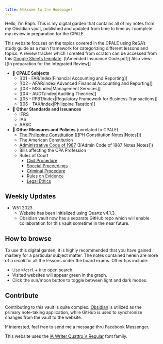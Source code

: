 ```yaml
---
title: Welcome to the Homepage!
---
```


Hello, I’m Raph. This is my digital garden that contains all of my notes from my Obsidian vault, published and updated from time to time as I complete my review in preparation for the CPALE. 

This website focuses on the topics covered in the CPALE using ReSA’s study guide as a main framework for categorizing different lessons and topics. A review tracker which I created from scratch can be accessed from this [Google Sheets template](https://docs.google.com/spreadsheets/d/1ZYcrZEsSWFpGT7bwccuNtU_CFSy3FNb94MczraCj39I/edit?usp=sharing).
[[Amended Insurance Code.pdf]]
Also view: [[In preparation for the Integrated Review]]

- 📂 **CPALE Subjects**
	- [[01 - FAR/index|Financial Accounting and Reporting]]
	- [[02 - AFAR/index|Advanced Financial Accounting and Reporting]]
	- [[03 - MS/index|Management Services]]
	- [[04 - AUDT/index|Auditing Theories]]
	- [[05 - RFBT/index|Regulatory Framework for Business Transactions]]
	- [[06 - TAX/index|Philippine Taxation]]
- 📂 **Other Standards and Issuances**
	- IFRS
	- IAS
	- AASC
- 📂 **Other Measures and Policies** (unrelated to CPALE)
	- [The Philippine Constitution](https://www.officialgazette.gov.ph/constitutions/1987-constitution/) ([[PH Constitution Notes|Notes]])
	- The American Constitution
	- [Administrative Code of 1987](https://www.officialgazette.gov.ph/1987/07/25/executive-order-no-297-s-1987-3/) ([[Admin Code of 1987 Notes|Notes]])
	- Bills affecting the CPA Profession
	- Rules of Court
		- [Civil Procedure](https://lawphil.net/courts/rules/civil.html)
		- [Special Proceedings](https://lawphil.net/courts/rules/spro.html)
		- [Criminal Procedure](https://lawphil.net/courts/rules/crim.html)
		- [Rules on Evidence](https://lawphil.net/courts/rules/evid.html)
		- [Legal Ethics](https://lawphil.net/courts/rules/ethics.html)

## Weekly Updates
- W51 2023
	- Website has been initialized using Quartz v4.1.3.
	- Obsidian vault now has a separate GitHub repo which will enable collaboration for this vault sometime in the near future.

## How to browse
To use this digital garden, it is highly recommended that you have gained mastery for a particular subject matter. The notes contained herein are more of a *recall* for all the lessons under the board exams. Other tips include:
- Use `⌘`/`ctrl` + `k` to open search.
- Visited websites will appear green in the graph.
- Click the sun/moon button to toggle between light and dark modes.

## Contribute
Contributing to this vault is quite complex. [Obsidian](https://obsidian.md/) is utilized as the primary note-taking application, while GitHub is used to synchronize changes from the vault to the website.

If interested, feel free to send me a message thru Facebook Messenger.

This website uses the [iA Writer Quattro V Regular](https://github.com/iaolo/iA-Fonts/tree/master) font family.
